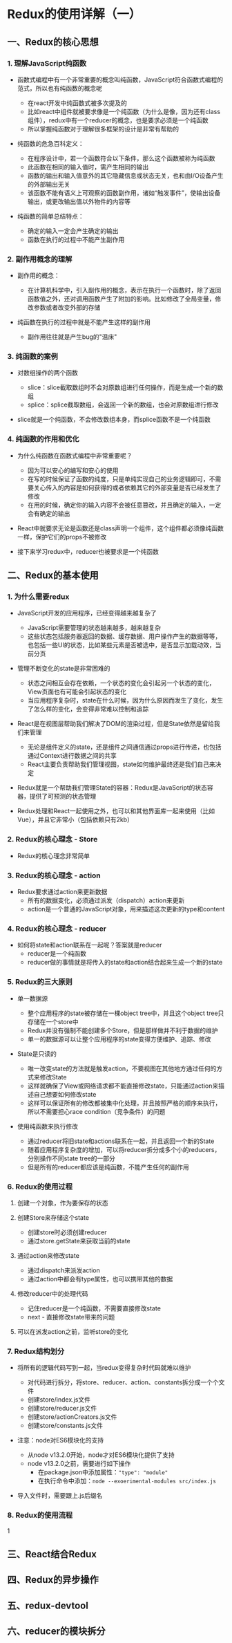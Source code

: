 # Redux的使用详解（一）

## 一、Redux的核心思想

### 1. 理解JavaScript纯函数

- 函数式编程中有一个非常重要的概念叫纯函数，JavaScript符合函数式编程的范式，所以也有纯函数的概念呢
  - 在react开发中纯函数式被多次提及的
  - 比如react中组件就被要求像是一个纯函数（为什么是像，因为还有class组件），redux中有一个reducer的概念，也是要求必须是一个纯函数
  - 所以掌握纯函数对于理解很多框架的设计是非常有帮助的

- 纯函数的危急百科定义：
  - 在程序设计中，若一个函数符合以下条件，那么这个函数被称为纯函数
  - 此函数在相同的输入值时，需产生相同的输出
  - 函数的输出和输入值意外的其它隐藏信息或状态无关，也和由I/O设备产生的外部输出无关
  - 该函数不能有语义上可观察的函数副作用，诸如“触发事件”，使输出设备输出，或更改输出值以外物件的内容等

- 纯函数的简单总结特点：
  - 确定的输入一定会产生确定的输出
  - 函数在执行的过程中不能产生副作用

### 2. 副作用概念的理解

- 副作用的概念：
  - 在计算机科学中，引入副作用的概念，表示在执行一个函数时，除了返回函数值之外，还对调用函数产生了附加的影响。比如修改了全局变量，修改参数或者改变外部的存储

- 纯函数在执行的过程中就是不能产生这样的副作用
  - 副作用往往就是产生bug的"温床"

### 3. 纯函数的案例

- 对数组操作的两个函数
  - slice：slice截取数组时不会对原数组进行任何操作，而是生成一个新的数组
  - splice：splice截取数组，会返回一个新的数组，也会对原数组进行修改

- slice就是一个纯函数，不会修改数组本身，而splice函数不是一个纯函数

### 4. 纯函数的作用和优化

- 为什么纯函数在函数式编程中非常重要呢？
  - 因为可以安心的编写和安心的使用
  - 在写的时候保证了函数的纯度，只是单纯实现自己的业务逻辑即可，不需要关心传入的内容是如何获得的或者依赖其它的外部变量是否已经发生了修改
  - 在用的时候，确定你的输入内容不会被任意篡改，并且确定的输入，一定会有确定的输出

- React中就要求无论是函数还是class声明一个组件，这个组件都必须像纯函数一样，保护它们的props不被修改
- 接下来学习redux中，reducer也被要求是一个纯函数

## 二、Redux的基本使用

### 1. 为什么需要redux

- JavaScript开发的应用程序，已经变得越来越复杂了
  - JavaScript需要管理的状态越来越多，越来越复杂
  - 这些状态包括服务器返回的数据、缓存数据、用户操作产生的数据等等，也包括一些UI的状态，比如某些元素是否被选中，是否显示加载动效，当前分页

- 管理不断变化的state是非常困难的
  - 状态之间相互会存在依赖，一个状态的变化会引起另一个状态的变化，View页面也有可能会引起状态的变化
  - 当应用程序复杂时，state在什么时候，因为什么原因而发生了变化，发生了怎么样的变化，会变得非常难以控制和追踪

- React是在视图层帮助我们解决了DOM的渲染过程，但是State依然是留给我们来管理
  - 无论是组件定义的state，还是组件之间通信通过props进行传递，也包括通过Context进行数据之间的共享
  - React主要负责帮助我们管理视图，state如何维护最终还是我们自己来决定

- Redux就是一个帮助我们管理State的容器：Redux是JavaScript的状态容器，提供了可预测的状态管理
- Redux处理和React一起使用之外，也可以和其他界面库一起来使用（比如Vue），并且它非常小（包括依赖只有2kb）

### 2. Redux的核心理念 - Store

- Redux的核心理念非常简单

### 3. Redux的核心理念 - action

- Redux要求通过action来更新数据
  - 所有的数据变化，必须通过派发（dispatch）action来更新
  - action是一个普通的JavaScript对象，用来描述这次更新的type和content

### 4. Redux的核心理念 - reducer

- 如何将state和action联系在一起呢？答案就是reducer
  - reducer是一个纯函数
  - reducer做的事情就是将传入的state和action结合起来生成一个新的state

### 5. Redux的三大原则

- 单一数据源
  - 整个应用程序的state被存储在一棵object tree中，并且这个object tree只存储在一个store中
  - Redux并没有强制不能创建多个Store，但是那样做并不利于数据的维护
  - 单一的数据源可以让整个应用程序的state变得方便维护、追踪、修改

- State是只读的
  - 唯一改变state的方法就是触发action，不要视图在其他地方通过任何的方式来修改State
  - 这样就确保了View或网络请求都不能直接修改state，只能通过action来描述自己想要如何修改state
  - 这样可以保证所有的修改都被集中化处理，并且按照严格的顺序来执行，所以不需要担心race condition（竞争条件）的问题

- 使用纯函数来执行修改
  - 通过reducer将旧state和actions联系在一起，并且返回一个新的State
  - 随着应用程序复杂度的增加，可以将reducer拆分成多个小的reducers，分别操作不同state tree的一部分
  - 但是所有的reducer都应该是纯函数，不能产生任何的副作用

### 6. Redux的使用过程

1. 创建一个对象，作为要保存的状态
2. 创建Store来存储这个state
   - 创建store时必须创建reducer
   - 通过store.getState来获取当前的state

3. 通过action来修改state
   - 通过dispatch来派发action
   - 通过action中都会有type属性，也可以携带其他的数据

4. 修改reducer中的处理代码
   - 记住reducer是一个纯函数，不需要直接修改state
   - next - 直接修改state带来的问题

5. 可以在派发action之前，监听store的变化

### 7. Redux结构划分

- 将所有的逻辑代码写到一起，当redux变得复杂时代码就难以维护
  - 对代码进行拆分，将store、reducer、action、constants拆分成一个个文件
  - 创建store/index.js文件
  - 创建store/reducer.js文件
  - 创建store/actionCreators.js文件
  - 创建store/constants.js文件

- 注意：node对ES6模块化的支持
  - 从node v13.2.0开始，node才对ES6模块化提供了支持
  - node v13.2.0之前，需要进行如下操作
    - 在package.json中添加属性：`"type": "module"`
    - 在执行命令中添加：`node --exoerimental-modules src/index.js`
- 导入文件时，需要跟上.js后缀名

### 8. Redux的使用流程

1

## 三、React结合Redux

## 四、Redux的异步操作

## 五、redux-devtool

## 六、reducer的模块拆分
